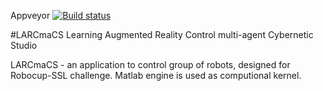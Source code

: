 Appveyor [![Build status](https://ci.appveyor.com/api/projects/status/xxc5d0e0gths809u/branch/master?svg=true)](https://ci.appveyor.com/project/anastasiia-kornilova/larcmacs/branch/master)

#LARCmaCS
Learning Augmented Reality Control
multi-agent Cybernetic Studio

LARCmaCS - an application to control group of robots, designed for Robocup-SSL challenge. Matlab engine is used as computional kernel.
